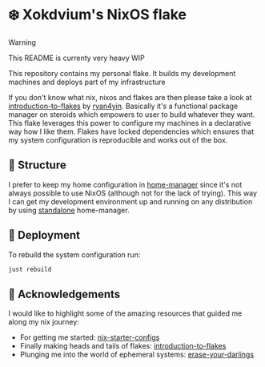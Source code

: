 # ❄️ Xokdvium's NixOS flake

> [!WARNING]  
> This README is currenty very heavy WIP

This repository contains my personal flake. It builds my development machines and deploys part of my infrastructure

If you don't know what nix, nixos and flakes are then please take a look at [introduction-to-flakes](https://nixos-and-flakes.thiscute.world/nixos-with-flakes/introduction-to-flakes)
by [ryan4yin](https://github.com/ryan4yin). Basically it's a functional package manager on steroids which empowers to user to build whatever they want. This flake leverages this power to configure
my machines in a declarative way how I like them. Flakes have locked dependencies which ensures that my system configuration is reproducible and works out of the box. 

## 🧬 Structure

I prefer to keep my home configuration in [home-manager](https://github.com/nix-community/home-manager) since it's not always possible to use NixOS (although not for the lack of trying).
This way I can get my development environment up and running on any distribution by using [standalone](https://nix-community.github.io/home-manager/index.xhtml#sec-install-standalone) home-manager.

## 🚀 Deployment

To rebuild the system configuration run:

```bash
just rebuild
```

## 📖 Acknowledgements

I would like to highlight some of the amazing resources that guided me along my nix journey: 

- For getting me started: [nix-starter-configs](https://github.com/Misterio77/nix-starter-configs)
- Finally making heads and tails of flakes: [introduction-to-flakes](https://nixos-and-flakes.thiscute.world/nixos-with-flakes/introduction-to-flakes)
- Plunging me into the world of ephemeral systems: [erase-your-darlings](https://grahamc.com/blog/erase-your-darlings/)
